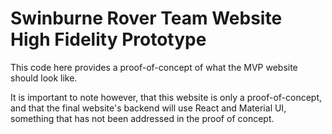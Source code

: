 # Swinburne Rover Team Website High Fidelity Prototype
This code here provides a proof-of-concept of what the MVP website should look like.

It is important to note however, that this website is only a proof-of-concept, and that the final website's backend will use React and Material UI, something that has not been addressed in the proof of concept.